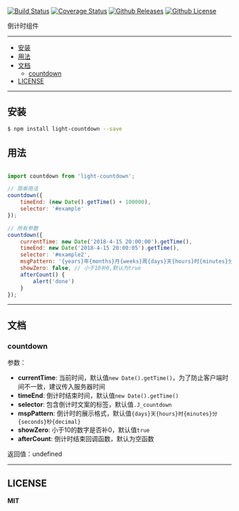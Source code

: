 [![Build Status](https://www.travis-ci.org/plasusu/countdown.svg?branch=master)](https://www.travis-ci.org/plasusu/countdown)
[![Coverage Status](https://coveralls.io/repos/github/plasusu/countdown/badge.svg?branch=master)](https://coveralls.io/github/plasusu/countdown?branch=master)
[![Github Releases](https://img.shields.io/npm/v/light-countdown.svg)](https://github.com/plasusu/countdown)
[![Github License](https://img.shields.io/npm/l/light-countdown.svg)](https://github.com/plasusu/countdown)

倒计时组件

_ _ _


+ [安装](#安装)
+ [用法](#用法)
+ [文档](#文档)
    + [countdown](###countdown)
+ [LICENSE](#LICENSE)

_ _ _

## 安装
```bash
$ npm install light-countdown --save
```

## 用法

```javascript

import countdown from 'light-countdown';

// 简单用法
countdown({
    timeEnd: (new Date().getTime() + 100000),
    selector: '#example'
});

// 所有参数
countdown({
    currentTime: new Date('2018-4-15 20:00:00').getTime(),
    timeEnd: new Date('2018-4-15 20:00:05').getTime(),
    selector: '#example2',
    msgPattern: '{years}年{months}月{weeks}周{days}天{hours}时{minutes}分{seconds}秒{decimal}',
    showZero: false, // 小于10补0,默认为true
    afterCount() {
        alert('done')
    }
});

```

_ _ _

## 文档

### countdown

参数：
- **currentTime**: 当前时间，默认值`new Date().getTime()`，为了防止客户端时间不一致，建议传入服务器时间
- **timeEnd**: 倒计时结束时间，默认值`new Date().getTime()`
- **selector**: 包含倒计时文案的标签，默认值`.J_countdown`
- **mspPattern**: 倒计时的展示格式，默认值`{days}天{hours}时{minutes}分{seconds}秒{decimal}`
- **showZero**: 小于10的数字是否补0，默认值`true`
- **afterCount**: 倒计时结束回调函数，默认为空函数

返回值：undefined

_ _ _

## LICENSE

**MIT**
